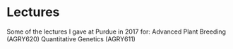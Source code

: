 # Lectures
Some of the lectures I gave at Purdue in 2017 for:
Advanced Plant Breeding (AGRY620)
Quantitative Genetics (AGRY611)
